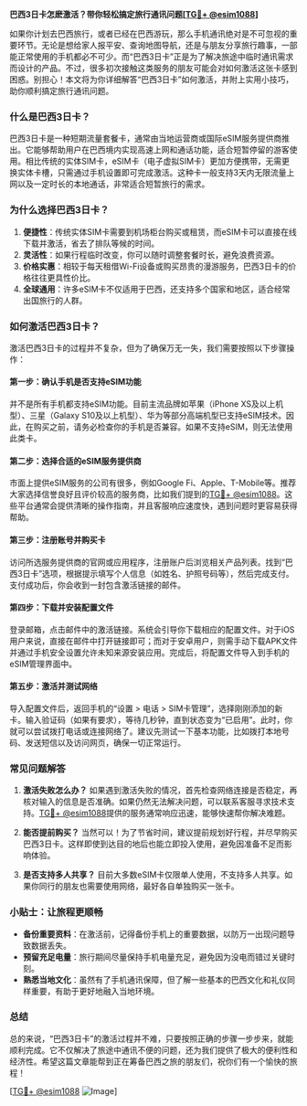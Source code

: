 **巴西3日卡怎麽激活？带你轻松搞定旅行通讯问题[[TG💪+ @esim1088](https://t.me/s/esim1088)]**

如果你计划去巴西旅行，或者已经在巴西游玩，那么手机通讯绝对是不可忽视的重要环节。无论是想给家人报平安、查询地图导航，还是与朋友分享旅行趣事，一部能正常使用的手机都必不可少。而“巴西3日卡”正是为了解决旅途中临时通讯需求而设计的产品。不过，很多初次接触这类服务的朋友可能会对如何激活这张卡感到困惑。别担心！本文将为你详细解答“巴西3日卡”如何激活，并附上实用小技巧，助你顺利搞定旅行通讯问题。

### **什么是巴西3日卡？**

巴西3日卡是一种短期流量套餐卡，通常由当地运营商或国际eSIM服务提供商推出。它能够帮助用户在巴西境内实现高速上网和通话功能，适合短暂停留的游客使用。相比传统的实体SIM卡，eSIM卡（电子虚拟SIM卡）更加方便携带，无需更换实体卡槽，只需通过手机设置即可完成激活。这种卡一般支持3天内无限流量上网以及一定时长的本地通话，非常适合短暂旅行的需求。

### **为什么选择巴西3日卡？**

1. **便捷性**：传统实体SIM卡需要到机场柜台购买或租赁，而eSIM卡可以直接在线下载并激活，省去了排队等候的时间。
2. **灵活性**：如果行程临时改变，你可以随时调整套餐时长，避免浪费资源。
3. **价格实惠**：相较于每天租借Wi-Fi设备或购买昂贵的漫游服务，巴西3日卡的价格往往更具性价比。
4. **全球通用**：许多eSIM卡不仅适用于巴西，还支持多个国家和地区，适合经常出国旅行的人群。

### **如何激活巴西3日卡？**

激活巴西3日卡的过程并不复杂，但为了确保万无一失，我们需要按照以下步骤操作：

#### **第一步：确认手机是否支持eSIM功能**
并不是所有手机都支持eSIM功能。目前主流品牌如苹果（iPhone XS及以上机型）、三星（Galaxy S10及以上机型）、华为等部分高端机型已支持eSIM技术。因此，在购买之前，请务必检查你的手机是否兼容。如果不支持eSIM，则无法使用此类卡。

#### **第二步：选择合适的eSIM服务提供商**
市面上提供eSIM服务的公司有很多，例如Google Fi、Apple、T-Mobile等。推荐大家选择信誉良好且评价较高的服务商，比如我们提到的[TG💪+ @esim1088](https://t.me/s/esim1088)。这些平台通常会提供清晰的操作指南，并且客服响应速度快，遇到问题时更容易获得帮助。

#### **第三步：注册账号并购买卡**
访问所选服务提供商的官网或应用程序，注册账户后浏览相关产品列表。找到“巴西3日卡”选项，根据提示填写个人信息（如姓名、护照号码等），然后完成支付。支付成功后，你会收到一封包含激活链接的邮件。

#### **第四步：下载并安装配置文件**
登录邮箱，点击邮件中的激活链接。系统会引导你下载相应的配置文件。对于iOS用户来说，直接在邮件中打开链接即可；而对于安卓用户，则需手动下载APK文件并通过手机安全设置允许未知来源安装应用。完成后，将配置文件导入到手机的eSIM管理界面中。

#### **第五步：激活并测试网络**
导入配置文件后，返回手机的“设置 > 电话 > SIM卡管理”，选择刚刚添加的新卡。输入验证码（如果有要求），等待几秒钟，直到状态变为“已启用”。此时，你就可以尝试拨打电话或连接网络了。建议先测试一下基本功能，比如拨打本地号码、发送短信以及访问网页，确保一切正常运行。

### **常见问题解答**

1. **激活失败怎么办？**
   如果遇到激活失败的情况，首先检查网络连接是否稳定，再核对输入的信息是否准确。如果仍然无法解决问题，可以联系客服寻求技术支持。[TG💪+ @esim1088](https://t.me/s/esim1088)提供的服务通常响应迅速，能够快速帮你解决难题。

2. **能否提前购买？**
   当然可以！为了节省时间，建议提前规划好行程，并尽早购买巴西3日卡。这样即使到达目的地后也能立即投入使用，避免因准备不足而影响体验。

3. **是否支持多人共享？**
   目前大多数eSIM卡仅限单人使用，不支持多人共享。如果你同行的朋友也需要使用网络，最好各自单独购买一张卡。

### **小贴士：让旅程更顺畅**

- **备份重要资料**：在激活前，记得备份手机上的重要数据，以防万一出现问题导致数据丢失。
- **预留充足电量**：旅行期间尽量保持手机电量充足，避免因为没电而错过关键时刻。
- **熟悉当地文化**：虽然有了手机通讯保障，但了解一些基本的巴西文化和礼仪同样重要，有助于更好地融入当地环境。

### **总结**

总的来说，“巴西3日卡”的激活过程并不难，只要按照正确的步骤一步步来，就能顺利完成。它不仅解决了旅途中通讯不便的问题，还为我们提供了极大的便利性和经济性。希望这篇文章能帮到正在筹备巴西之旅的朋友们，祝你们有一个愉快的旅程！

[[TG💪+ @esim1088](https://t.me/s/esim1088) ![Image](https://i.postimg.cc/4NQfJmqS/Snipaste-2025-05-13-00-14-12.png)]